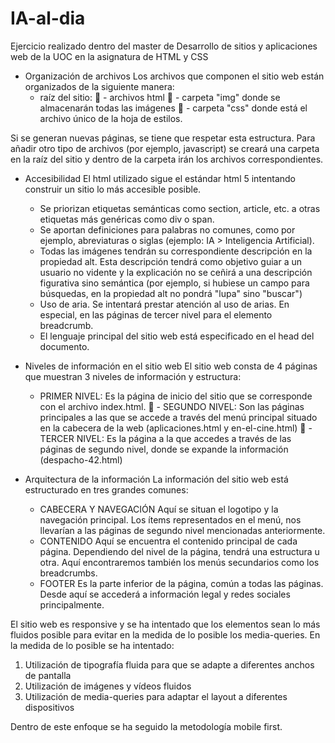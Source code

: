 # IA-al-dia
Ejercicio realizado dentro del master de Desarrollo de sitios y aplicaciones web de la UOC en la asignatura de HTML y CSS

- Organización de archivos
Los archivos que componen el sitio web están organizados de la siguiente manera:
  - raíz del sitio:
	  - archivos html
	  - carpeta "img" donde se almacenarán todas las imágenes
	  - carpeta "css" donde está el archivo único de la hoja de estilos.

Si se generan nuevas páginas, se tiene que respetar esta estructura. Para añadir otro tipo de archivos (por ejemplo, javascript) se creará una carpeta en la raíz del sitio y dentro de la carpeta irán los archivos correspondientes.


- Accesibilidad
El html utilizado sigue el estándar html 5 intentando construir un sitio lo más accesible posible.
  - Se priorizan etiquetas semánticas como section, article, etc. a otras etiquetas más genéricas como div o span.
  - Se aportan definiciones para palabras no comunes, como por ejemplo, abreviaturas o siglas (ejemplo: IA > Inteligencia Artificial).
  - Todas las imágenes tendrán su correspondiente descripción en la propiedad alt. Esta descripción tendrá como objetivo guiar a un usuario no vidente y la explicación no se ceñirá   a una descripción figurativa sino semántica (por ejemplo, si hubiese un campo para búsquedas, en la propiedad alt no pondrá "lupa" sino "buscar")
  - Uso de aria. Se intentará prestar atención al uso de arias. En especial, en las páginas de tercer nivel para el elemento breadcrumb.
  - El lenguaje principal del sitio web está especificado en el head del documento.


- Niveles de información en el sitio web
El sitio web consta de 4 páginas que muestran 3 niveles de información y estructura:
  - PRIMER NIVEL: Es la página de inicio del sitio que se corresponde con el archivo index.html. 
	- SEGUNDO NIVEL: Son las páginas principales a las que se accede a través del menú principal situado en la cabecera de la web (aplicaciones.html y en-el-cine.html)
	- TERCER NIVEL: Es la página a la que accedes a través de las páginas de segundo nivel, donde se expande la información (despacho-42.html)


- Arquitectura de la información
La información del sitio web está estructurado en tres grandes comunes:
  - CABECERA Y NAVEGACIÓN
  Aquí se situan el logotipo y la navegación principal. Los ítems representados en el menú, nos llevarían a las páginas de segundo nivel mencionadas anteriormente.
  - CONTENIDO
  Aquí se encuentra el contenido principal de cada página. Dependiendo del nivel de la página, tendrá una estructura u otra. 
  Aquí encontraremos también los menús secundarios como los breadcrumbs.
  - FOOTER
  Es la parte inferior de la página, común a todas las páginas. Desde aquí se accederá a información legal y redes sociales principalmente. 

El sitio web es responsive y se ha intentado que los elementos sean lo más fluidos posible para evitar en la medida de lo posible los media-queries. En la medida de lo posible se ha intentado:
1.	Utilización de tipografía fluida para que se adapte a diferentes anchos de pantalla
2.	Utilización de imágenes y vídeos fluidos
3.	Utilización de media-queries para adaptar el layout a diferentes dispositivos 

Dentro de este enfoque se ha seguido la metodología mobile first.


